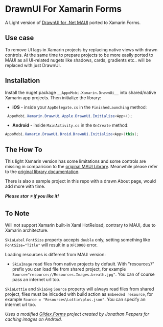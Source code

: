 ﻿# DrawnUI For Xamarin Forms
A Light version of [DrawnUI for .Net MAUI](https://github.com/taublast/DrawnUi.Maui) ported to Xamarin.Forms. 

## Use case
To remove UI lags in Xamarin projects by replacing native views with drawn controls. At the same time to prepare projects to be more easily ported to MAUI as all UI-related nugets like shadows, cards, gradients etc.. will be replaced with just DrawnUI.

## Installation

Install the nuget package `__AppoMobi.Xamarin.DrawnUi__` into shared/native Xamarin app projects.  Then initialize the library:

* **iOS** - inside your `AppDelegate.cs` in the `FinishedLaunching` method:
```csharp
 AppoMobi.Xamarin.DrawnUi.Apple.DrawnUi.Initialize<App>();
 ```

* **Android** - inside `MainActivity.cs` in the `OnCreate` method:
```csharp
AppoMobi.Xamarin.DrawnUi.Droid.DrawnUi.Initialize<App>(this);
 ```

 ## The How To

 This light Xamarin version has some limitations and some controls are missing in comparision to the [original MAUI Library](https://github.com/taublast/DrawnUi.Maui). Meanwhile please refer to the [original library documentation](https://github.com/taublast/DrawnUi.Maui/wiki).

 There is also a sample project in this repo with a drawn About page, would add more with time.

___Please star ⭐ if you like it!___
  
## To Note

Will not support Xamarin built-in Xaml HotReload, contrary to MAUI, due to Xamarin architecture.

`SkiaLabel` `FontSize` property accepts `double` only, setting something like `FontSize="Title"` will result in a `XFC0000` error.

Loading resources is different from MAUI version:

* `SkiaImage` read files from native projects by default. With "resource://" prefix you can load file from shared project, for example `   Source="resource://Resources.Images.breath.jpg"`. You can of course pass an internet url too.

`SkiaLottie` and `SkiaSvg` `Source` property will always read files from shared project, files must be inlcuded with build action as `Embeeded resource`, for example `Source = "Resources\Lottie\plus.json"`. You can specify an internet url too.

_Uses a modified [Glidex.Forms](https://github.com/jonathanpeppers/glidex) project created by Jonathan Peppers for caching images on Android._
